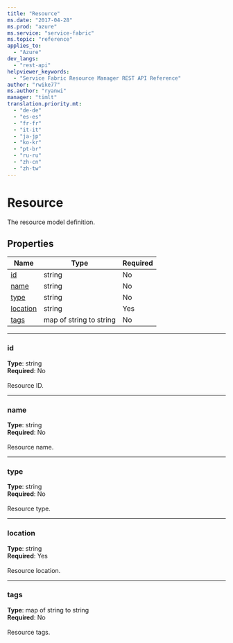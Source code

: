 ```yaml
---
title: "Resource"
ms.date: "2017-04-28"
ms.prod: "azure"
ms.service: "service-fabric"
ms.topic: "reference"
applies_to: 
  - "Azure"
dev_langs: 
  - "rest-api"
helpviewer_keywords: 
  - "Service Fabric Resource Manager REST API Reference"
author: "rwike77"
ms.author: "ryanwi"
manager: "timlt"
translation.priority.mt: 
  - "de-de"
  - "es-es"
  - "fr-fr"
  - "it-it"
  - "ja-jp"
  - "ko-kr"
  - "pt-br"
  - "ru-ru"
  - "zh-cn"
  - "zh-tw"
---
```

# Resource

The resource model definition.

## Properties
| Name | Type | Required |
| --- | --- | --- |
| [id](#id) | string | No |
| [name](#name) | string | No |
| [type](#type) | string | No |
| [location](#location) | string | Yes |
| [tags](#tags) | map of string to string | No |

____
### id
__Type__: string <br/>
__Required__: No<br/>
<br/>
Resource ID.

____
### name
__Type__: string <br/>
__Required__: No<br/>
<br/>
Resource name.

____
### type
__Type__: string <br/>
__Required__: No<br/>
<br/>
Resource type.

____
### location
__Type__: string <br/>
__Required__: Yes<br/>
<br/>
Resource location.

____
### tags
__Type__: map of string to string <br/>
__Required__: No<br/>
<br/>
Resource tags.
